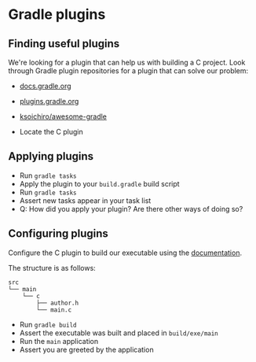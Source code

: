# Gradle plugins

## Finding useful plugins

We're looking for a plugin that can help us with building a C project.
Look through Gradle plugin repositories for a plugin that can solve our problem:

- [docs.gradle.org](https://docs.gradle.org/current/userguide/standard_plugins.html)
- [plugins.gradle.org](https://plugins.gradle.org/)
- [ksoichiro/awesome-gradle](https://github.com/ksoichiro/awesome-gradle)

- Locate the C plugin

## Applying plugins

- Run `gradle tasks`
- Apply the plugin to your `build.gradle` build script
- Run `gradle tasks`
- Assert new tasks appear in your task list
- Q: How did you apply your plugin? Are there other ways of doing so?

## Configuring plugins

Configure the C plugin to build our executable using the [documentation](https://docs.gradle.org/current/userguide/native_software.html#sec:c_sources).


The structure is as follows:

    src
    └── main
        └── c
            ├── author.h
            └── main.c

- Run `gradle build`
- Assert the executable was built and placed in `build/exe/main`
- Run the `main` application
- Assert you are greeted by the application
